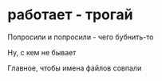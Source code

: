 # работает - трогай

Попросили и попросили - чего бубнить-то

Ну, с кем не бывает

Главное, чтобы имена файлов совпали
